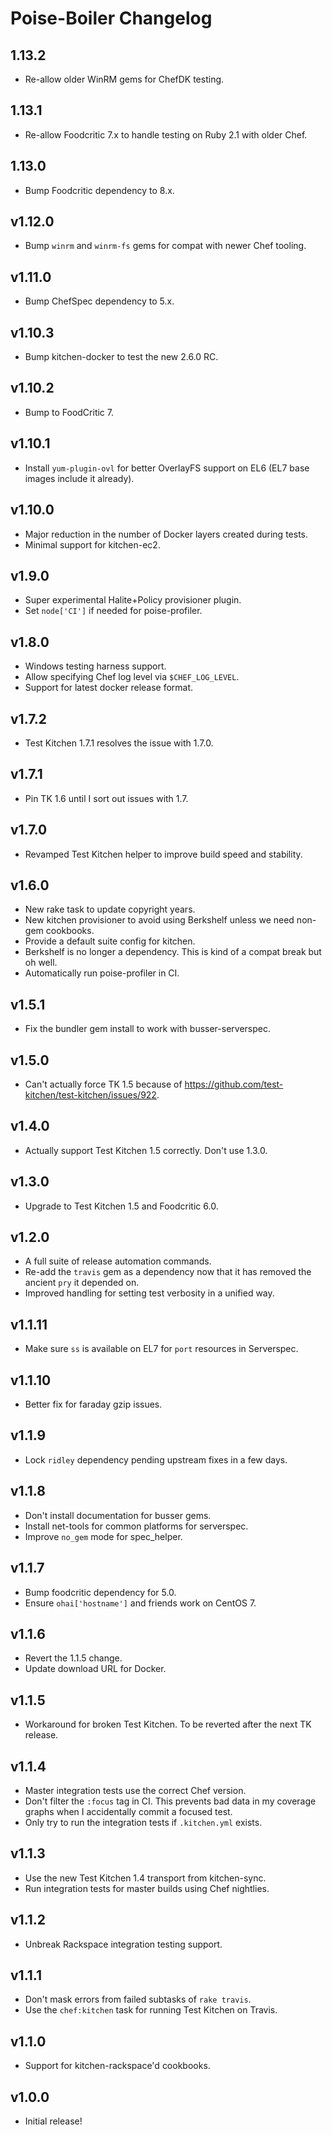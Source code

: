 # Poise-Boiler Changelog

## 1.13.2

* Re-allow older WinRM gems for ChefDK testing.

## 1.13.1

* Re-allow Foodcritic 7.x to handle testing on Ruby 2.1 with older Chef.

## 1.13.0

* Bump Foodcritic dependency to 8.x.

## v1.12.0

* Bump `winrm` and `winrm-fs` gems for compat with newer Chef tooling.

## v1.11.0

* Bump ChefSpec dependency to 5.x.

## v1.10.3

* Bump kitchen-docker to test the new 2.6.0 RC.

## v1.10.2

* Bump to FoodCritic 7.

## v1.10.1

* Install `yum-plugin-ovl` for better OverlayFS support on EL6 (EL7 base images
  include it already).

## v1.10.0

* Major reduction in the number of Docker layers created during tests.
* Minimal support for kitchen-ec2.

## v1.9.0

* Super experimental Halite+Policy provisioner plugin.
* Set `node['CI']` if needed for poise-profiler.

## v1.8.0

* Windows testing harness support.
* Allow specifying Chef log level via `$CHEF_LOG_LEVEL`.
* Support for latest docker release format.

## v1.7.2

* Test Kitchen 1.7.1 resolves the issue with 1.7.0.

## v1.7.1

* Pin TK 1.6 until I sort out issues with 1.7.

## v1.7.0

* Revamped Test Kitchen helper to improve build speed and stability.

## v1.6.0

* New rake task to update copyright years.
* New kitchen provisioner to avoid using Berkshelf unless we need non-gem cookbooks.
* Provide a default suite config for kitchen.
* Berkshelf is no longer a dependency. This is kind of a compat break but oh well.
* Automatically run poise-profiler in CI.

## v1.5.1

* Fix the bundler gem install to work with busser-serverspec.

## v1.5.0

* Can't actually force TK 1.5 because of https://github.com/test-kitchen/test-kitchen/issues/922.

## v1.4.0

* Actually support Test Kitchen 1.5 correctly. Don't use 1.3.0.

## v1.3.0

* Upgrade to Test Kitchen 1.5 and Foodcritic 6.0.

## v1.2.0

* A full suite of release automation commands.
* Re-add the `travis` gem as a dependency now that it has removed the ancient
  `pry` it depended on.
* Improved handling for setting test verbosity in a unified way.

## v1.1.11

* Make sure `ss` is available on EL7 for `port` resources in Serverspec.

## v1.1.10

* Better fix for faraday gzip issues.

## v1.1.9

* Lock `ridley` dependency pending upstream fixes in a few days.

## v1.1.8

* Don't install documentation for busser gems.
* Install net-tools for common platforms for serverspec.
* Improve `no_gem` mode for spec_helper.

## v1.1.7

* Bump foodcritic dependency for 5.0.
* Ensure `ohai['hostname']` and friends work on CentOS 7.

## v1.1.6

* Revert the 1.1.5 change.
* Update download URL for Docker.

## v1.1.5

* Workaround for broken Test Kitchen. To be reverted after the next TK release.

## v1.1.4

* Master integration tests use the correct Chef version.
* Don't filter the `:focus` tag in CI. This prevents bad data in my coverage
  graphs when I accidentally commit a focused test.
* Only try to run the integration tests if `.kitchen.yml` exists.

## v1.1.3

* Use the new Test Kitchen 1.4 transport from kitchen-sync.
* Run integration tests for master builds using Chef nightlies.

## v1.1.2

* Unbreak Rackspace integration testing support.

## v1.1.1

* Don't mask errors from failed subtasks of `rake travis`.
* Use the `chef:kitchen` task for running Test Kitchen on Travis.

## v1.1.0

* Support for kitchen-rackspace'd cookbooks.

## v1.0.0

* Initial release!
